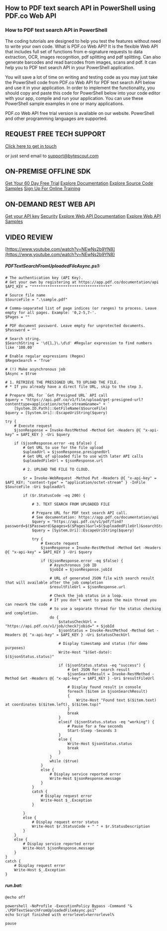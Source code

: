 ## How to PDF text search API in PowerShell using PDF.co Web API

### How to PDF text search API in PowerShell

The coding tutorials are designed to help you test the features without need to write your own code. What is PDF.co Web API? It is the flexible Web API that includes full set of functions from e-signature requests to data extraction, OCR, images recognition, pdf splitting and pdf splitting. Can also generate barcodes and read barcodes from images, scans and pdf. It can help you to PDF text search API in your PowerShell application.

You will save a lot of time on writing and testing code as you may just take the PowerShell code from PDF.co Web API for PDF text search API below and use it in your application. In order to implement the functionality, you should copy and paste this code for PowerShell below into your code editor with your app, compile and run your application. You can use these PowerShell sample examples in one or many applications.

PDF.co Web API free trial version is available on our website. PowerShell and other programming languages are supported.

## REQUEST FREE TECH SUPPORT

[Click here to get in touch](https://bytescout.zendesk.com/hc/en-us/requests/new?subject=PDF.co%20Web%20API%20Question)

or just send email to [support@bytescout.com](mailto:support@bytescout.com?subject=PDF.co%20Web%20API%20Question) 

## ON-PREMISE OFFLINE SDK 

[Get Your 60 Day Free Trial](https://bytescout.com/download/web-installer?utm_source=github-readme)
[Explore Documentation](https://bytescout.com/documentation/index.html?utm_source=github-readme)
[Explore Source Code Samples](https://github.com/bytescout/ByteScout-SDK-SourceCode/)
[Sign Up For Online Training](https://academy.bytescout.com/)


## ON-DEMAND REST WEB API

[Get your API key](https://app.pdf.co/signup?utm_source=github-readme)
[Security](https://pdf.co/security)
[Explore Web API Documentation](https://apidocs.pdf.co?utm_source=github-readme)
[Explore Web API Samples](https://github.com/bytescout/ByteScout-SDK-SourceCode/tree/master/PDF.co%20Web%20API)

## VIDEO REVIEW

[https://www.youtube.com/watch?v=NEwNs2b9YN8](https://www.youtube.com/watch?v=NEwNs2b9YN8)




<!-- code block begin -->

##### **PDFTextSearchFromUploadedFileAsync.ps1:**
    
```
# The authentication key (API Key).
# Get your own by registering at https://app.pdf.co/documentation/api
$API_KEY = "***********************************"

# Source file name
$SourceFile = ".\sample.pdf"

# Comma-separated list of page indices (or ranges) to process. Leave empty for all pages. Example: '0,2-5,7-'.
$Pages = ""

# PDF document password. Leave empty for unprotected documents.
$Password = ""

# Search string. 
$SearchString = '\d{1,}\.\d\d' #Regular expression to find numbers like '100.00'

# Enable regular expressions (Regex) 
$RegexSearch = 'True'

# (!) Make asynchronous job
$Async = $true

# 1. RETRIEVE THE PRESIGNED URL TO UPLOAD THE FILE.
# * If you already have a direct file URL, skip to the step 3.

# Prepare URL for `Get Presigned URL` API call
$query = "https://api.pdf.co/v1/file/upload/get-presigned-url?contenttype=application/octet-stream&name=" + `
    [System.IO.Path]::GetFileName($SourceFile)
$query = [System.Uri]::EscapeUriString($query)

try {
    # Execute request
    $jsonResponse = Invoke-RestMethod -Method Get -Headers @{ "x-api-key" = $API_KEY } -Uri $query
    
    if ($jsonResponse.error -eq $false) {
        # Get URL to use for the file upload
        $uploadUrl = $jsonResponse.presignedUrl
        # Get URL of uploaded file to use with later API calls
        $uploadedFileUrl = $jsonResponse.url

        # 2. UPLOAD THE FILE TO CLOUD.

        $r = Invoke-WebRequest -Method Put -Headers @{ "x-api-key" = $API_KEY; "content-type" = "application/octet-stream" } -InFile $SourceFile -Uri $uploadUrl
        
        if ($r.StatusCode -eq 200) {
            
            # 3. TEXT SEARCH FROM UPLOADED FILE

            # Prepare URL for PDF text search API call.
            # See documentation: https://app.pdf.co/documentation/api
            $query = "https://api.pdf.co/v1/pdf/find?password=$($Password)&pages=$($Pages)&url=$($uploadedFileUrl)&searchString=$($SearchString)&regexSearch=$($RegexSearch)&async=$($Async)"
            $query = [System.Uri]::EscapeUriString($query)

            try {
                # Execute request
                $jsonResponse = Invoke-RestMethod -Method Get -Headers @{ "x-api-key" = $API_KEY } -Uri $query
            
                if ($jsonResponse.error -eq $false) {
                    # Asynchronous job ID
                    $jobId = $jsonResponse.jobId
            
                    # URL of generated JSON file with search result that will available after the job completion
                    $resultFileUrl = $jsonResponse.url
            
                    # Check the job status in a loop. 
                    # If you don't want to pause the main thread you can rework the code 
                    # to use a separate thread for the status checking and completion.
                    do {
                        $statusCheckUrl = "https://api.pdf.co/v1/job/check?jobid=" + $jobId
                        $jsonStatus = Invoke-RestMethod -Method Get -Headers @{ "x-api-key" = $API_KEY } -Uri $statusCheckUrl
            
                        # Display timestamp and status (for demo purposes)
                        Write-Host "$(Get-date): $($jsonStatus.status)"
            
                        if ($jsonStatus.status -eq "success") {
                            # Get JSON for search result
                            $jsonSearchResult = Invoke-RestMethod -Method Get -Headers @{ "x-api-key" = $API_KEY } -Uri $resultFileUrl
                            
                            # Display found result in console
                            foreach ($item in $jsonSearchResult)
                            {
                                Write-Host "Found text $($item.text) at coordinates $($item.left), $($item.top)"
                            }
                            break
                        }
                        elseif ($jsonStatus.status -eq "working") {
                            # Pause for a few seconds
                            Start-Sleep -Seconds 3
                        }
                        else {
                            Write-Host $jsonStatus.status
                            break
                        }
                    }
                    while ($true)
                }
                else {
                    # Display service reported error
                    Write-Host $jsonResponse.message
                }
            }
            catch {
                # Display request error
                Write-Host $_.Exception
            }

        }
        else {
            # Display request error status
            Write-Host $r.StatusCode + " " + $r.StatusDescription
        }
    }
    else {
        # Display service reported error
        Write-Host $jsonResponse.message
    }
}
catch {
    # Display request error
    Write-Host $_.Exception
}
```

<!-- code block end -->    

<!-- code block begin -->

##### **run.bat:**
    
```
@echo off

powershell -NoProfile -ExecutionPolicy Bypass -Command "& .\PDFTextSearchFromUploadedFileAsync.ps1"
echo Script finished with errorlevel=%errorlevel%

pause
```

<!-- code block end -->